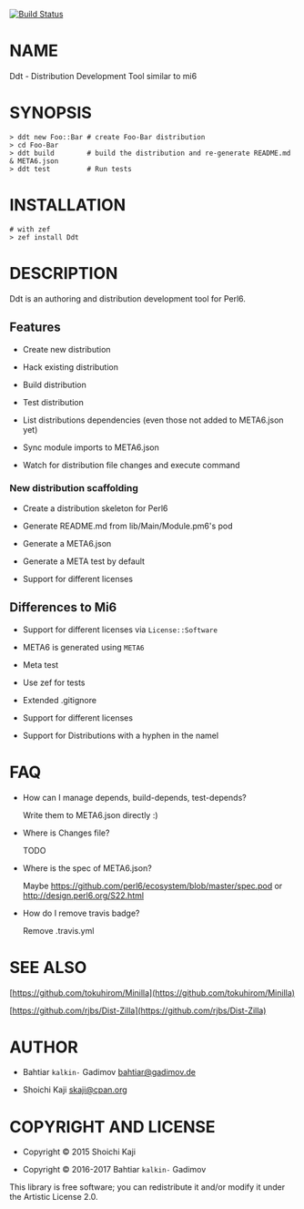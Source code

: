 [![Build Status](https://travis-ci.org/kalkin/Ddt.svg?branch=master)](https://travis-ci.org/kalkin/Ddt)

NAME
====

Ddt - Distribution Development Tool similar to mi6

SYNOPSIS
========

    > ddt new Foo::Bar # create Foo-Bar distribution
    > cd Foo-Bar
    > ddt build        # build the distribution and re-generate README.md & META6.json
    > ddt test         # Run tests

INSTALLATION
============

    # with zef
    > zef install Ddt

DESCRIPTION
===========

Ddt is an authoring and distribution development tool for Perl6.

Features
--------

  * Create new distribution

  * Hack existing distribution

  * Build distribution

  * Test distribution

  * List distributions dependencies (even those not added to META6.json yet)

  * Sync module imports to META6.json

  * Watch for distribution file changes and execute command

### New distribution scaffolding

  * Create a distribution skeleton for Perl6

  * Generate README.md from lib/Main/Module.pm6's pod

  * Generate a META6.json

  * Generate a META test by default

  * Support for different licenses

Differences to Mi6
------------------

  * Support for different licenses via `License::Software`

  * META6 is generated using `META6`

  * Meta test

  * Use zef for tests

  * Extended .gitignore

  * Support for different licenses

  * Support for Distributions with a hyphen in the namel

FAQ
===

  * How can I manage depends, build-depends, test-depends?

    Write them to META6.json directly :)

  * Where is Changes file?

    TODO

  * Where is the spec of META6.json?

    Maybe https://github.com/perl6/ecosystem/blob/master/spec.pod or http://design.perl6.org/S22.html

  * How do I remove travis badge?

    Remove .travis.yml

SEE ALSO
========

[https://github.com/tokuhirom/Minilla](https://github.com/tokuhirom/Minilla)

[https://github.com/rjbs/Dist-Zilla](https://github.com/rjbs/Dist-Zilla)

AUTHOR
======

  * Bahtiar `kalkin-` Gadimov <bahtiar@gadimov.de>

  * Shoichi Kaji <skaji@cpan.org>

COPYRIGHT AND LICENSE
=====================

  * Copyright © 2015 Shoichi Kaji

  * Copyright © 2016-2017 Bahtiar `kalkin-` Gadimov

This library is free software; you can redistribute it and/or modify it under the Artistic License 2.0.
